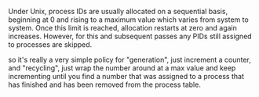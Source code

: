 Under Unix, process IDs are usually allocated on a sequential basis, beginning at 0 and rising to a maximum value which varies from system to system. Once this limit is reached, allocation restarts at zero and again increases. However, for this and subsequent passes any PIDs still assigned to processes are skipped.

so it's really a very simple policy for "generation", just increment a counter, and "recycling", just wrap the number around at a max value and keep incrementing until you find a number that was assigned to a process that has finished and has been removed from the process table.

